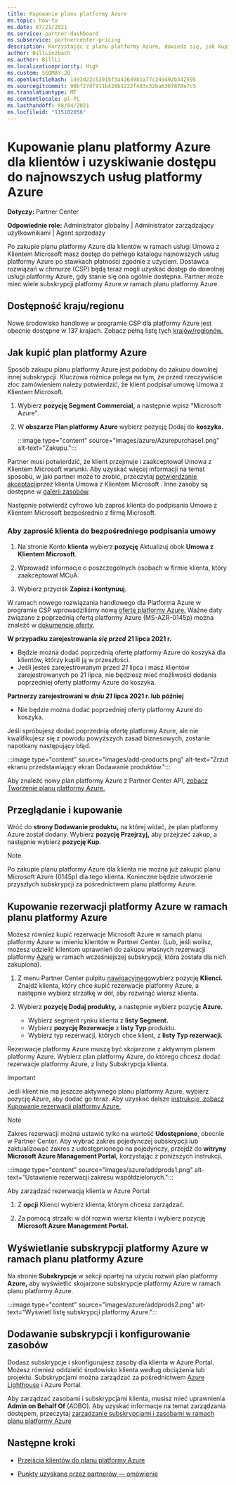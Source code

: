```yaml
---
title: Kupowanie planu platformy Azure
ms.topic: how-to
ms.date: 07/21/2021
ms.service: partner-dashboard
ms.subservice: partnercenter-pricing
description: Korzystając z planu platformy Azure, dowiedz się, jak kupić pojedynczą lub wiele subskrypcji platformy Azure, rezerwacji platformy Azure, skonfigurować zasoby oraz wyświetlić lub dodać subskrypcje.
author: BillLinzbach
ms.author: BillLi
ms.localizationpriority: High
ms.custom: SEOMAY.20
ms.openlocfilehash: 1493d22c53915f3a4364981a77c249492b342595
ms.sourcegitcommit: 90bf27df911b428b1222f483c32ba6367870e7c5
ms.translationtype: MT
ms.contentlocale: pl-PL
ms.lasthandoff: 08/04/2021
ms.locfileid: "115102056"
---
```

# <a name="purchase-the-azure-plan-for-customers-and-access-the-latest-azure-services"></a>Kupowanie planu platformy Azure dla klientów i uzyskiwanie dostępu do najnowszych usług platformy Azure

**Dotyczy:** Partner Center 

**Odpowiednie role:** Administrator globalny | Administrator zarządzający użytkownikami | Agent sprzedaży

Po zakupie planu platformy Azure dla klientów w ramach usługi Umowa z Klientem Microsoft masz dostęp do pełnego katalogu najnowszych usług platformy Azure po stawkach płatności zgodnie z użyciem. Dostawca rozwiązań w chmurze (CSP) będą teraz mogli uzyskać dostęp do dowolnej usługi platformy Azure, gdy stanie się ona ogólnie dostępna. Partner może mieć wiele subskrypcji platformy Azure w ramach planu platformy Azure. 

## <a name="countryregion-availability"></a>Dostępność kraju/regionu

Nowe środowisko handlowe w programie CSP dla platformy Azure jest obecnie dostępne w 137 krajach. Zobacz pełną listę tych [krajów/regionów.](https://query.prod.cms.rt.microsoft.com/cms/api/am/binary/RE3QN0x) 

## <a name="how-to-purchase-azure-plan"></a>Jak kupić plan platformy Azure

Sposób zakupu planu platformy Azure jest podobny do zakupu dowolnej innej subskrypcji. Kluczowa różnica polega na tym, że przed rzeczywiście złoc zamówieniem należy potwierdzić, że klient podpisał umowę Umowa z Klientem Microsoft.

1. Wybierz **pozycję Segment Commercial,** a następnie wpisz "Microsoft Azure".
2. W **obszarze Plan platformy Azure** wybierz pozycję Dodaj do **koszyka.**

   :::image type="content" source="images/azure/Azurepurchase1.png" alt-text="Zakupu.":::

Partner musi potwierdzić, że klient przejmuje i zaakceptował Umowa z Klientem Microsoft warunki. Aby uzyskać więcej informacji na temat sposobu, w jaki partner może to zrobić, przeczytaj [potwierdzanie akceptacji](./confirm-customer-agreement.md)przez klienta Umowa z Klientem Microsoft . Inne zasoby są dostępne w [galerii zasobów](https://partner.microsoft.com/resources/collection/Microsoft-Customer-Agreement-in-the-CSP-program#/).

Następnie potwierdź cyfrowo lub zaproś klienta do podpisania Umowa z Klientem Microsoft bezpośrednio z firmą Microsoft. 

### <a name="to-invite-the-customer-to-sign-the-agreement-directly"></a>Aby zaprosić klienta do bezpośredniego podpisania umowy 

1. Na stronie Konto **klienta** wybierz **pozycję** Aktualizuj obok **Umowa z Klientem Microsoft**.

2. Wprowadź informacje o poszczególnych osobach w firmie klienta, który zaakceptował MCuA.

3. Wybierz przycisk **Zapisz i kontynuuj**.  

W ramach nowego rozwiązania handlowego dla Platforma Azure w programie CSP wprowadziliśmy nową [ofertę platformy Azure.](./azure-plan-lp.md) Ważne daty związane z poprzednią ofertą platformy Azure (MS-AZR-0145p) można znaleźć w [dokumencie oferty](https://go.microsoft.com/fwlink/p/?linkid=2164140).

**W przypadku zarejestrowania *się przed* 21 lipca 2021 r.**
- Będzie można dodać poprzednią ofertę platformy Azure do koszyka dla klientów, którzy kupili ją w przeszłości.
- Jeśli jesteś zarejestrowanym przed *21* lipca i masz klientów zarejestrowanych po 21 lipca, nie będziesz mieć możliwości dodania poprzedniej oferty platformy Azure do koszyka.

**Partnerzy zarejestrowani w *dniu 21* lipca 2021 r. lub później**
- Nie będzie można dodać poprzedniej oferty platformy Azure do koszyka.

Jeśli spróbujesz dodać poprzednią ofertę platformy Azure, ale nie kwalifikujesz się z powodu powyższych zasad biznesowych, zostanie napotkany następujący błąd. 

:::image type="content" source="images/add-products.png" alt-text="Zrzut ekranu przedstawiający ekran Dodawanie produktów.":::

Aby znaleźć nowy plan platformy Azure z Partner Center API, [zobacz Tworzenie planu platformy Azure.](/partner-center/develop/create-azure-plan#get-the-catalog-item-for-azure-plan)

## <a name="review-and-buy"></a>Przeglądanie i kupowanie

Wróć do **strony Dodawanie produktu,** na której widać, że plan platformy Azure został dodany. Wybierz **pozycję Przejrzyj,** aby przejrzeć zakup, a następnie wybierz **pozycję Kup**. 

> [!NOTE]
> Po zakupie planu platformy Azure dla klienta nie można już zakupić planu Microsoft Azure (0145p) dla tego klienta. Konieczne będzie utworzenie przyszłych subskrypcji za pośrednictwem planu platformy Azure.

## <a name="purchase-azure-reservations-under-the-azure-plan"></a>Kupowanie rezerwacji platformy Azure w ramach planu platformy Azure 
  
Możesz również kupić rezerwacje Microsoft Azure w ramach planu platformy Azure w imieniu klientów w Partner Center. (Lub, jeśli wolisz, możesz udzielić klientom uprawnień do zakupu własnych rezerwacji platformy [Azure](give-customers-permission.md) w ramach wcześniejszej subskrypcji, która została dla nich zakupiona).

1. Z menu Partner Center pulpitu [nawigacyjnego](https://partner.microsoft.com/dashboard/)wybierz pozycję **Klienci.** Znajdź klienta, który chce kupić rezerwacje platformy Azure, a następnie wybierz strzałkę w dół, aby rozwinąć wiersz klienta.

2. Wybierz **pozycję Dodaj produkty,** a następnie wybierz pozycję **Azure.** 

   - Wybierz segment rynku klienta z **listy Segment.**
   - Wybierz **pozycję Rezerwacje** z **listy Typ** produktu.
   - Wybierz typ rezerwacji, których chce klient, z **listy Typ rezerwacji.**

Rezerwacje platformy Azure muszą być skojarzone z aktywnym planem platformy Azure. Wybierz plan platformy Azure, do którego chcesz dodać rezerwacje platformy Azure, z listy Subskrypcja klienta. 

> [!IMPORTANT] 
> Jeśli klient nie ma jeszcze aktywnego planu platformy Azure, wybierz pozycję Azure, aby dodać go teraz. Aby uzyskać dalsze [instrukcje, zobacz Kupowanie rezerwacji platformy Azure.](azure-reservations-buying.md#purchase-azure-reservations)

> [!NOTE]
> Zakres rezerwacji można ustawić tylko na wartość **Udostępnione**, obecnie w Partner Center. Aby wybrać zakres pojedynczej subskrypcji lub zaktualizować zakres z udostępnionego na pojedynczy, przejdź do **witryny Microsoft Azure Management Portal,** korzystając z poniższych instrukcji. 

:::image type="content" source="images/azure/addprods1.png" alt-text="Ustawienie rezerwacji zakresu współdzielonych.":::

Aby zarządzać rezerwacją klienta w Azure Portal: 

1. Z **opcji** Klienci wybierz klienta, którym chcesz zarządzać. 

2. Za pomocą strzałki w dół rozwiń wiersz klienta i wybierz pozycję **Microsoft Azure Management Portal.**  
 
## <a name="view-azure-subscriptions-under-the-azure-plan"></a>Wyświetlanie subskrypcji platformy Azure w ramach planu platformy Azure

Na stronie **Subskrypcje** w sekcji opartej na użyciu rozwiń plan platformy **Azure,** aby wyświetlić skojarzone subskrypcje platformy Azure w ramach planu platformy Azure.

:::image type="content" source="images/azure/addprods2.png" alt-text="Wyświetl listę subskrypcji platformy Azure."::: 

## <a name="add-subscriptions-and-configure-resources"></a>Dodawanie subskrypcji i konfigurowanie zasobów

Dodasz subskrypcje i skonfigurujesz zasoby dla klienta w Azure Portal. Możesz również oddzielić środowisko klienta według obciążenia lub projektu. Subskrypcjami można zarządzać za pośrednictwem [Azure Lighthouse](https://azure.microsoft.com/services/azure-lighthouse/) i Azure Portal. 

Aby zarządzać zasobami i subskrypcjami klienta, musisz mieć uprawnienia **Admin on Behalf Of** (AOBO). Aby uzyskać informacje na temat zarządzania dostępem, przeczytaj [zarządzanie subskrypcjami i zasobami w ramach planu platformy Azure](azure-plan-manage.md)

## <a name="next-steps"></a>Następne kroki

- [Przejścia klientów do planu platformy Azure](azure-plan-transition.md)

- [Punkty uzyskane przez partnerów — omówienie](partner-earned-credit.md)
